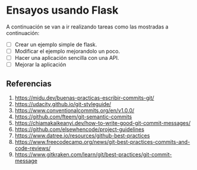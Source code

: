 # Ensayos usando Flask

A continuación se van a ir realizando tareas como las mostradas a continuación:
* [ ] Crear un ejemplo simple de flask.
* [ ] Modificar el ejemplo mejorandolo un poco.
* [ ] Hacer una aplicación sencilla con una API.
* [ ] Mejorar la aplicación 

## Referencias

1. https://midu.dev/buenas-practicas-escribir-commits-git/
2. https://udacity.github.io/git-styleguide/
3. https://www.conventionalcommits.org/en/v1.0.0/
4. https://github.com/fteem/git-semantic-commits
5. https://chiamakaikeanyi.dev/how-to-write-good-git-commit-messages/
6. https://github.com/elsewhencode/project-guidelines
7. https://www.datree.io/resources/github-best-practices
8. https://www.freecodecamp.org/news/git-best-practices-commits-and-code-reviews/
9. https://www.gitkraken.com/learn/git/best-practices/git-commit-message

